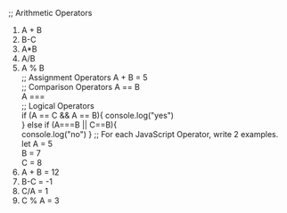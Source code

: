 ;; Arithmetic Operators

1. A + B
2. B-C
3. A\*B
4. A/B
5. A % B  
   ;; Assignment Operators
   A + B = 5  
   ;; Comparison Operators
   A == B  
   A ===  
   ;; Logical Operators  
   if (A == C && A == B){
   console.log("yes")  
   }
   else if (A===B || C==B){  
   console.log("no")
   }
   ;; For each JavaScript Operator, write 2 examples.
   let A = 5  
   B = 7  
   C = 8
6. A + B = 12
7. B-C = -1
8. C/A = 1
9. C % A = 3
